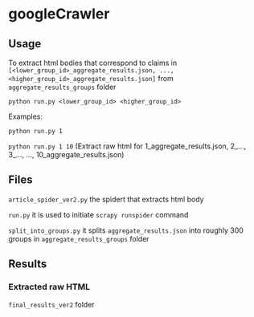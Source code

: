 # googleCrawler
## Usage
To extract html bodies that correspond to claims in `[<lower_group_id>_aggregate_results.json, ..., <higher_group_id>_aggregate_results.json]` from `aggregate_results_groups` folder

`python run.py <lower_group_id> <higher_group_id>`

Examples: 

`python run.py 1` 

`python run.py 1 10` (Extract raw html for 1_aggregate_results.json, 2_..., 3_..., ..., 10_aggregate_results.json)

## Files
`article_spider_ver2.py` the spidert that extracts html body

`run.py` it is used to initiate `scrapy runspider` command

`split_into_groups.py` it splits `aggregate_results.json` into roughly 300 groups in `aggregate_results_groups` folder

## Results
### Extracted raw HTML
`final_results_ver2` folder